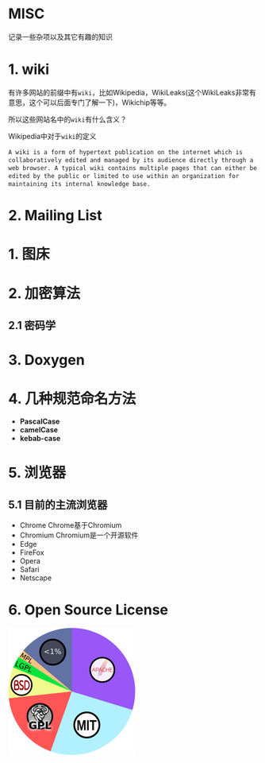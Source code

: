 # MISC

记录一些杂项以及其它有趣的知识



# 1. wiki

有许多网站的前缀中有`wiki`，比如Wikipedia，WikiLeaks(这个WikiLeaks非常有意思，这个可以后面专门了解一下)，Wikichip等等。

所以这些网站名中的`wiki`有什么含义？

Wikipedia中对于`wiki`的定义

```
A wiki is a form of hypertext publication on the internet which is collaboratively edited and managed by its audience directly through a web browser. A typical wiki contains multiple pages that can either be edited by the public or limited to use within an organization for maintaining its internal knowledge base.
```



# 2. Mailing List





# 1. 图床





# 2. 加密算法

## 2.1 密码学







# 3. Doxygen



# 4. 几种规范命名方法

- **PascalCase**
- **camelCase**
- **kebab-case**





# 5. 浏览器

## 5.1 目前的主流浏览器

- Chrome Chrome基于Chromium
- Chromium Chromium是一个开源软件
- Edge
- FireFox
- Opera
- Safari
- Netscape



# 6. Open Source License



<img src="./assets/1920px-Open-source-license-chart.svg.png" alt="A pie chart displays the most commonly used open source license as Apache at 30%, MIT at 26%, GPL at 18%, BSD at 8%, LGPL at 3%, MPL at 2%, and remaining 13% as licenses with below 1% market share each." style="zoom: 25%;" />

